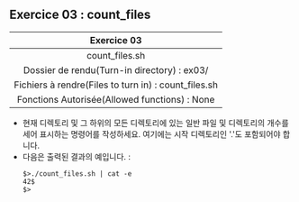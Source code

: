  ## Exercice 03 : count_files

 |Exercice 03|
 |:---:|
 |count_files.sh|
 |Dossier de rendu(Turn-in directory) : ex03/|
 |Fichiers à rendre(Files to turn in) : count_files.sh|
 |Fonctions Autorisée(Allowed functions) : None|

 - 현재 디렉토리 및 그 하위의 모든 디렉토리에 있는 일반 파일 및 디렉토리의 개수를 세어 표시하는 명령어를 작성하세요. 여기에는 시작 디렉토리인 '.'도 포함되어야 합니다.
 - 다음은 출력된 결과의 예입니다. :
     ```
     $>./count_files.sh | cat -e
     42$
     $>
     ```
